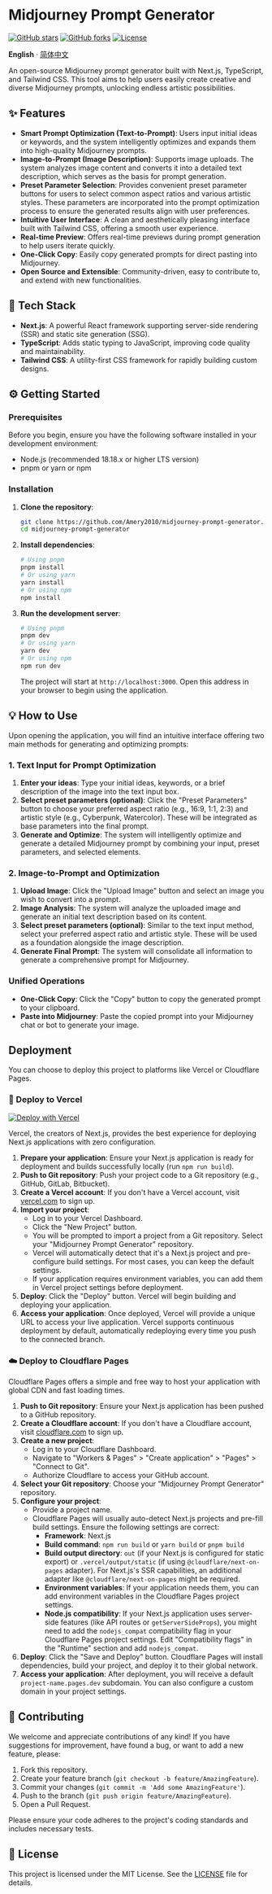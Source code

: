 # Midjourney Prompt Generator

[![GitHub stars](https://img.shields.io/github/stars/Amery2010/midjourney-prompt-generator?style=social)](https://github.com/Amery2010/midjourney-prompt-generator/stargazers)
[![GitHub forks](https://img.shields.io/github/forks/Amery2010/midjourney-prompt-generator?style=social)](https://github.com/Amery2010/midjourney-prompt-generator/network/members)
[![License](https://img.shields.io/github/license/Amery2010/midjourney-prompt-generator)](LICENSE)

**English** · [简体中文](./README.zh-CN.md)

An open-source Midjourney prompt generator built with Next.js, TypeScript, and Tailwind CSS. This tool aims to help users easily create creative and diverse Midjourney prompts, unlocking endless artistic possibilities.

## ✨ Features

- **Smart Prompt Optimization (Text-to-Prompt)**: Users input initial ideas or keywords, and the system intelligently optimizes and expands them into high-quality Midjourney prompts.
- **Image-to-Prompt (Image Description)**: Supports image uploads. The system analyzes image content and converts it into a detailed text description, which serves as the basis for prompt generation.
- **Preset Parameter Selection**: Provides convenient preset parameter buttons for users to select common aspect ratios and various artistic styles. These parameters are incorporated into the prompt optimization process to ensure the generated results align with user preferences.
- **Intuitive User Interface**: A clean and aesthetically pleasing interface built with Tailwind CSS, offering a smooth user experience.
- **Real-time Preview**: Offers real-time previews during prompt generation to help users iterate quickly.
- **One-Click Copy**: Easily copy generated prompts for direct pasting into Midjourney.
- **Open Source and Extensible**: Community-driven, easy to contribute to, and extend with new functionalities.

## 🚀 Tech Stack

- **Next.js**: A powerful React framework supporting server-side rendering (SSR) and static site generation (SSG).
- **TypeScript**: Adds static typing to JavaScript, improving code quality and maintainability.
- **Tailwind CSS**: A utility-first CSS framework for rapidly building custom designs.

## ⚙️ Getting Started

### Prerequisites

Before you begin, ensure you have the following software installed in your development environment:

- Node.js (recommended 18.18.x or higher LTS version)
- pnpm or yarn or npm

### Installation

1.  **Clone the repository**:

    ```bash
    git clone https://github.com/Amery2010/midjourney-prompt-generator.git
    cd midjourney-prompt-generator
    ```

2.  **Install dependencies**:

    ```bash
    # Using pnpm
    pnpm install
    # Or using yarn
    yarn install
    # Or using npm
    npm install
    ```

3.  **Run the development server**:

    ```bash
    # Using pnpm
    pnpm dev
    # Or using yarn
    yarn dev
    # Or using npm
    npm run dev
    ```

    The project will start at `http://localhost:3000`. Open this address in your browser to begin using the application.

## 💡 How to Use

Upon opening the application, you will find an intuitive interface offering two main methods for generating and optimizing prompts:

### 1. Text Input for Prompt Optimization

1.  **Enter your ideas**: Type your initial ideas, keywords, or a brief description of the image into the text input box.
2.  **Select preset parameters (optional)**: Click the "Preset Parameters" button to choose your preferred aspect ratio (e.g., 16:9, 1:1, 2:3) and artistic style (e.g., Cyberpunk, Watercolor). These will be integrated as base parameters into the final prompt.
3.  **Generate and Optimize**: The system will intelligently optimize and generate a detailed Midjourney prompt by combining your input, preset parameters, and selected elements.

### 2. Image-to-Prompt and Optimization

1.  **Upload Image**: Click the "Upload Image" button and select an image you wish to convert into a prompt.
2.  **Image Analysis**: The system will analyze the uploaded image and generate an initial text description based on its content.
3.  **Select preset parameters (optional)**: Similar to the text input method, select your preferred aspect ratio and artistic style. These will be used as a foundation alongside the image description.
4.  **Generate Final Prompt**: The system will consolidate all information to generate a comprehensive prompt for Midjourney.

### Unified Operations

- **One-Click Copy**: Click the "Copy" button to copy the generated prompt to your clipboard.
- **Paste into Midjourney**: Paste the copied prompt into your Midjourney chat or bot to generate your image.

## Deployment

You can choose to deploy this project to platforms like Vercel or Cloudflare Pages.

### 🚀 Deploy to Vercel

[![Deploy with Vercel](https://vercel.com/button)](https://vercel.com/new/clone?repository-url=https%3A%2F%2Fgithub.com%2FAmery2010%2Fmidjourney-prompt-generator&project-name=midjourney-prompt-generator&repository-name=midjourney-prompt-generator)

Vercel, the creators of Next.js, provides the best experience for deploying Next.js applications with zero configuration.

1.  **Prepare your application**: Ensure your Next.js application is ready for deployment and builds successfully locally (run `npm run build`).
2.  **Push to Git repository**: Push your project code to a Git repository (e.g., GitHub, GitLab, Bitbucket).
3.  **Create a Vercel account**: If you don't have a Vercel account, visit [vercel.com](https://vercel.com/) to sign up.
4.  **Import your project**:
    - Log in to your Vercel Dashboard.
    - Click the "New Project" button.
    - You will be prompted to import a project from a Git repository. Select your "Midjourney Prompt Generator" repository.
    - Vercel will automatically detect that it's a Next.js project and pre-configure build settings. For most cases, you can keep the default settings.
    - If your application requires environment variables, you can add them in Vercel project settings before deployment.
5.  **Deploy**: Click the "Deploy" button. Vercel will begin building and deploying your application.
6.  **Access your application**: Once deployed, Vercel will provide a unique URL to access your live application. Vercel supports continuous deployment by default, automatically redeploying every time you push to the connected branch.

### ☁️ Deploy to Cloudflare Pages

Cloudflare Pages offers a simple and free way to host your application with global CDN and fast loading times.

1.  **Push to Git repository**: Ensure your Next.js application has been pushed to a GitHub repository.
2.  **Create a Cloudflare account**: If you don't have a Cloudflare account, visit [cloudflare.com](https://www.cloudflare.com/) to sign up.
3.  **Create a new project**:
    - Log in to your Cloudflare Dashboard.
    - Navigate to "Workers & Pages" > "Create application" > "Pages" > "Connect to Git".
    - Authorize Cloudflare to access your GitHub account.
4.  **Select your Git repository**: Choose your "Midjourney Prompt Generator" repository.
5.  **Configure your project**:
    - Provide a project name.
    - Cloudflare Pages will usually auto-detect Next.js projects and pre-fill build settings. Ensure the following settings are correct:
      - **Framework**: Next.js
      - **Build command**: `npm run build` or `yarn build` or `pnpm build`
      - **Build output directory**: `out` (if your Next.js is configured for static export) or `.vercel/output/static` (if using `@cloudflare/next-on-pages` adapter). For Next.js's SSR capabilities, an additional adapter like `@cloudflare/next-on-pages` might be required.
      - **Environment variables**: If your application needs them, you can add environment variables in the Cloudflare Pages project settings.
      - **Node.js compatibility**: If your Next.js application uses server-side features (like API routes or `getServerSideProps`), you might need to add the `nodejs_compat` compatibility flag in your Cloudflare Pages project settings. Edit "Compatibility flags" in the "Runtime" section and add `nodejs_compat`.
6.  **Deploy**: Click the "Save and Deploy" button. Cloudflare Pages will install dependencies, build your project, and deploy it to their global network.
7.  **Access your application**: After deployment, you will receive a default `project-name.pages.dev` subdomain. You can also configure a custom domain in your project settings.

## 🤝 Contributing

We welcome and appreciate contributions of any kind! If you have suggestions for improvement, have found a bug, or want to add a new feature, please:

1.  Fork this repository.
2.  Create your feature branch (`git checkout -b feature/AmazingFeature`).
3.  Commit your changes (`git commit -m 'Add some AmazingFeature'`).
4.  Push to the branch (`git push origin feature/AmazingFeature`).
5.  Open a Pull Request.

Please ensure your code adheres to the project's coding standards and includes necessary tests.

## 📄 License

This project is licensed under the MIT License. See the [LICENSE](LICENSE) file for details.
